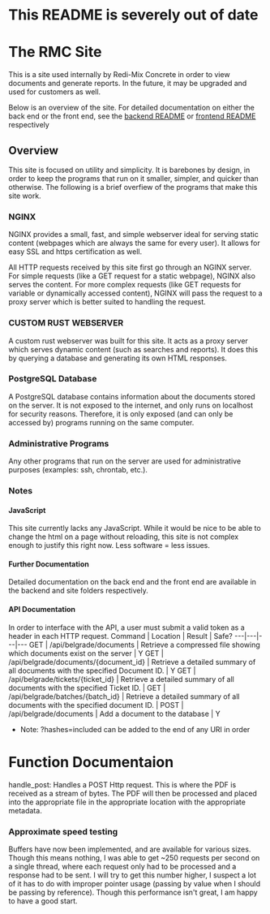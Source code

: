 # This README is severely out of date

# The RMC Site
This is a site used internally by Redi-Mix Concrete in order to view documents and generate reports. In the future, it may be upgraded and used for customers as well.

Below is an overview of the site. For detailed documentation on either the back end or the front end, see the [backend README](backend/README.md) or [frontend README](./site/README.md) respectively

## Overview
This site is focused on utility and simplicity. It is barebones by design, in order to keep the programs that run on it smaller, simpler, and quicker than otherwise. The following is a brief overfiew of the programs that make this site work.

### NGINX
NGINX provides a small, fast, and simple webserver ideal for serving static content (webpages which are always the same for every user). It allows for easy SSL and https certification as well. 

All HTTP requests received by this site first go through an NGINX server. For simple requests (like a GET request for a static webpage), NGINX also serves the content. For more complex requests (like GET requests for variable or dynamically accessed content), NGINX will pass the request to a proxy server which is better suited to handling the request.

### CUSTOM RUST WEBSERVER
A custom rust webserver was built for this site. It acts as a proxy server which serves dynamic content (such as searches and reports). It does this by querying a database and generating its own HTML responses.

### PostgreSQL Database
A PostgreSQL database contains information about the documents stored on the server. It is not exposed to the internet, and only runs on localhost for security reasons. Therefore, it is only exposed (and can only be accessed by) programs running on the same computer.

### Administrative Programs
Any other programs that run on the server are used for administrative purposes (examples: ssh, chrontab, etc.).

### Notes
#### JavaScript
This site currently lacks any JavaScript. While it would be nice to be able to change the html on a page without reloading, this site is not complex enough to justify this right now. Less software = less issues.

#### Further Documentation
Detailed documentation on the back end and the front end are available in the backend and site folders respectively.

#### API Documentation
In order to interface with the API, a user must submit a valid token as a header in each HTTP request.
Command | Location | Result | Safe?
---|---|---|---
GET | /api/belgrade/documents | Retrieve a compressed file showing which documents exist on the server | Y
GET | /api/belgrade/documents/{document_id} | Retrieve a detailed summary of all documents with the specified Document ID. | Y
GET | /api/belgrade/tickets/{ticket_id} | Retrieve a detailed summary of all documents with the specified Ticket ID. |
GET | /api/belgrade/batches/{batch_id} | Retrieve a detailed summary of all documents with the specified document ID. |
POST | /api/belgrade/documents | Add a document to the database | Y

* Note: ?hashes=included can be added to the end of any URI in order

# Function Documentaion
handle_post:
Handles a POST Http request. This is where the PDF is received as a stream of bytes. The PDF will then be processed and placed into the appropriate file in the appropriate location with the appropriate metadata.

### Approximate speed testing
Buffers have now been implemented, and are available for various sizes. Though this means nothing, I was able to get ~250 requests per second on a single thread, where each request only had to be processed and a response had to be sent. I will try to get this number higher, I suspect a lot of it has to do with improper pointer usage (passing by value when I should be passing by reference). Though this performance isn't great, I am happy to have a good start.
